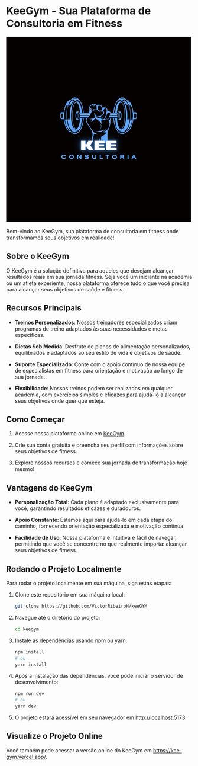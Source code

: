 # KeeGym - Sua Plataforma de Consultoria em Fitness

![KeeGym Logo](src/assets/KeeConsultoria.png)

Bem-vindo ao KeeGym, sua plataforma de consultoria em fitness onde transformamos seus objetivos em realidade!

## Sobre o KeeGym

O KeeGym é a solução definitiva para aqueles que desejam alcançar resultados reais em sua jornada fitness. Seja você um iniciante na academia ou um atleta experiente, nossa plataforma oferece tudo o que você precisa para alcançar seus objetivos de saúde e fitness.

## Recursos Principais

- **Treinos Personalizados**: Nossos treinadores especializados criam programas de treino adaptados às suas necessidades e metas específicas.
- **Dietas Sob Medida**: Desfrute de planos de alimentação personalizados, equilibrados e adaptados ao seu estilo de vida e objetivos de saúde.

- **Suporte Especializado**: Conte com o apoio contínuo de nossa equipe de especialistas em fitness para orientação e motivação ao longo de sua jornada.

- **Flexibilidade**: Nossos treinos podem ser realizados em qualquer academia, com exercícios simples e eficazes para ajudá-lo a alcançar seus objetivos onde quer que esteja.

## Como Começar

1. Acesse nossa plataforma online em [KeeGym](https://kee-gym.vercel.app/).

2. Crie sua conta gratuita e preencha seu perfil com informações sobre seus objetivos de fitness.

3. Explore nossos recursos e comece sua jornada de transformação hoje mesmo!

## Vantagens do KeeGym

- **Personalização Total**: Cada plano é adaptado exclusivamente para você, garantindo resultados eficazes e duradouros.
- **Apoio Constante**: Estamos aqui para ajudá-lo em cada etapa do caminho, fornecendo orientação especializada e motivação contínua.

- **Facilidade de Uso**: Nossa plataforma é intuitiva e fácil de navegar, permitindo que você se concentre no que realmente importa: alcançar seus objetivos de fitness.

## Rodando o Projeto Localmente

Para rodar o projeto localmente em sua máquina, siga estas etapas:

1. Clone este repositório em sua máquina local:

   ```bash
   git clone https://github.com/VictorRibeiroH/keeGYM
   ```

2. Navegue até o diretório do projeto:

   ```bash
   cd keegym
   ```

3. Instale as dependências usando npm ou yarn:

   ```bash
   npm install
   # ou
   yarn install
   ```

4. Após a instalação das dependências, você pode iniciar o servidor de desenvolvimento:

   ```bash
   npm run dev
   # ou
   yarn dev
   ```

5. O projeto estará acessível em seu navegador em [http://localhost:5173](http://localhost:5173).

## Visualize o Projeto Online

Você também pode acessar a versão online do KeeGym em https://kee-gym.vercel.app/.
